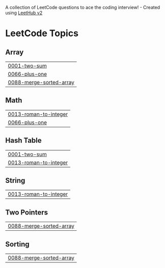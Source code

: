 A collection of LeetCode questions to ace the coding interview! - Created using [LeetHub v2](https://github.com/arunbhardwaj/LeetHub-2.0)
<!---LeetCode Topics Start-->
# LeetCode Topics
## Array
|  |
| ------- |
| [0001-two-sum](https://github.com/Sammed17/DSA/tree/master/0001-two-sum) |
| [0066-plus-one](https://github.com/Sammed17/DSA/tree/master/0066-plus-one) |
| [0088-merge-sorted-array](https://github.com/Sammed17/DSA/tree/master/0088-merge-sorted-array) |
## Math
|  |
| ------- |
| [0013-roman-to-integer](https://github.com/Sammed17/DSA/tree/master/0013-roman-to-integer) |
| [0066-plus-one](https://github.com/Sammed17/DSA/tree/master/0066-plus-one) |
## Hash Table
|  |
| ------- |
| [0001-two-sum](https://github.com/Sammed17/DSA/tree/master/0001-two-sum) |
| [0013-roman-to-integer](https://github.com/Sammed17/DSA/tree/master/0013-roman-to-integer) |
## String
|  |
| ------- |
| [0013-roman-to-integer](https://github.com/Sammed17/DSA/tree/master/0013-roman-to-integer) |
## Two Pointers
|  |
| ------- |
| [0088-merge-sorted-array](https://github.com/Sammed17/DSA/tree/master/0088-merge-sorted-array) |
## Sorting
|  |
| ------- |
| [0088-merge-sorted-array](https://github.com/Sammed17/DSA/tree/master/0088-merge-sorted-array) |
<!---LeetCode Topics End-->